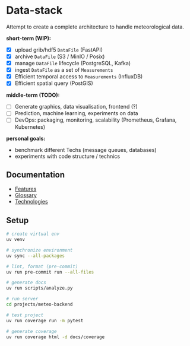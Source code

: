 # Data-stack

Attempt to create a complete architecture to handle meteorological data.

**short-term (WIP):**

- [X] upload grib/hdf5 `DataFile` (FastAPI)
- [X] archive `DataFile` (S3 / MinIO / Posix)
- [X] manage `DataFile` lifecycle (PostgreSQL, Kafka)
- [X] ingest `DataFile` as a set of `Measurements`
- [X] Efficient temporal access to `Measurements` (InfluxDB)
- [X] Efficient spatial query (PostGIS)

**middle-term (TODO):**

- [ ] Generate graphics, data visualisation, frontend (?)
- [ ] Prediction, machine learning, experiments on data
- [ ] DevOps: packaging, monitoring, scalability (Prometheus, Grafana, Kubernetes)

**personal goals:**

- benchmark different Techs (message queues, databases)
- experiments with code structure / technics

## Documentation

- [Features](./docs/features.md)
- [Glossary](./docs/glossary.md)
- [Technologies](./docs/technologies.md)

## Setup

```bash
# create virtual env
uv venv
```

```bash
# synchronize environment
uv sync --all-packages
```

```bash
# lint, format (pre-commit)
uv run pre-commit run --all-files
```

```bash
# generate docs
uv run scripts/analyze.py
```

```bash
# run server
cd projects/meteo-backend
```

```bash
# test project
uv run coverage run -m pytest
```

```bash
# generate coverage
uv run coverage html -d docs/coverage
```

